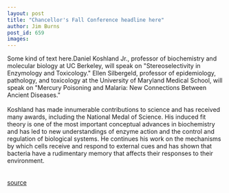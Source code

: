 ```yaml
---
layout: post
title: "Chancellor's Fall Conference headline here"
author: Jim Burns
post_id: 659
images:
---
```


Some kind of text here.Daniel Koshland Jr., professor of biochemistry and molecular biology at UC Berkeley, will speak on "Stereoselectivity in Enzymology and Toxicology." Ellen Silbergeld, professor of epidemiology, pathology, and toxicology at the University of Maryland Medical School, will speak on "Mercury Poisoning and Malaria: New Connections Between Ancient Diseases."<br>
<br>
Koshland has made innumerable contributions to science and has received many awards, including the National Medal of Science. His induced fit theory is one of the most important conceptual advances in biochemistry and has led to new understandings of enzyme action and the control and regulation of biological systems. He continues his work on the mechanisms by which cells receive and respond to external cues and has shown that bacteria have a rudimentary memory that affects their responses to their environment.<br>
<br>
<br>
[source](http://www1.ucsc.edu/currents/00-01/10-09/conf.html "Permalink to conf")
